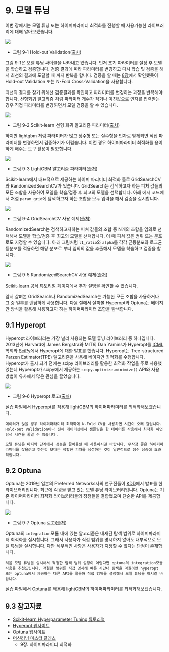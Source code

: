 # 9. 모델 튜닝

이번 장에서는 모델 튜닝 또는 하이퍼파라미터 최적화를 진행할 때 사용가능한 라이브러리에 대해 알아보겠습니다. 

![](https://github.com/kaggler-tv/dku-kaggle-class/blob/master/course-website/imgs/ch09-img01.jpg?raw=true)
- 그림 9-1 Hold-out Validation([출처](https://docs.google.com/presentation/d/1Yy3s4nbwJPiZwSa73WRpWGQkhgnnEwfffhwJUYs2Ozk/edit?usp=sharing))

그림 9-1은 모델 튜닝 싸이클을 나타내고 있습니다. 먼저 초기 파라미터를 설정 후 모델을 학습하고 검증합니다. 검증 결과에 따라 파라미터를 변경하고 다시 학습 및 검증을 해서 최선의 결과에 도달할 때 까지 반복을 합니다. 검증을 할 때는 [8장](08-cv-stacking.md)에서 확인했듯이 Hold-out Validation 또는 N-Fold Cross-Validation을 사용합니다. 

최선의 결과를 찾기 위해선 검증결과를 확인하고 파라미터를 변경하는 과정을 반복해야 합니다. 선형회귀 알고리즘 처럼 파라미터 개수가 적거나 이진값으로 인자를 입력받는 경우 직접 파라미터를 변경하면서 모델 검증을 할 수 있습니다. 

![](https://github.com/kaggler-tv/dku-kaggle-class/blob/master/course-website/imgs/ch09-img02.jpg?raw=true)
- 그림 9-2 Scikit-learn 선형 회귀 알고리즘 파라미터([출처](https://docs.google.com/presentation/d/1Yy3s4nbwJPiZwSa73WRpWGQkhgnnEwfffhwJUYs2Ozk/edit?usp=sharing))

하지만 lightgbm 처럼 파라미터가 많고 정수형 또는 실수형을 인자로 받게되면 직접 파라미터를 변경하면서 검증하기가 어렵습니다. 이런 경우 하이퍼파라미터 최적화를 용이하게 해주는 도구 활용이 필요합니다. 

![](https://github.com/kaggler-tv/dku-kaggle-class/blob/master/course-website/imgs/ch09-img03.jpg?raw=true)
- 그림 9-3 LightGBM 알고리즘 파라미터([출처](https://docs.google.com/presentation/d/1Yy3s4nbwJPiZwSa73WRpWGQkhgnnEwfffhwJUYs2Ozk/edit?usp=sharing))

Scikit-learn에서 대표적으로 제공하는 하이퍼 파리미터 최적화 툴로 GridSearchCV와 RandomizedSearchCV가 있습니다. GridSearch는 검색하고자 하는 피처 값들의 모든 조합을 사용하여 모델을 학습/겁증 후 최고의 모델을 선택합니다. 아래 에시 코드에서 처럼 `param_grid`에 탐색하고자 하는 조합을 모두 입력을 해서 검증을 실시합니다. 

![](https://github.com/kaggler-tv/dku-kaggle-class/blob/master/course-website/imgs/ch09-img04.jpg?raw=true)
- 그림 9-4 GridSearchCV 사용 예제([출처](https://docs.google.com/presentation/d/1Yy3s4nbwJPiZwSa73WRpWGQkhgnnEwfffhwJUYs2Ozk/edit?usp=sharing))

RandomizedSearch는 검색하고자하는 피쳐 값들의 조합 중 N개의 조합을 임의로 선택해서 모델을 학습/검증 후 최고의 모델을 선택합니다. 이 때 피쳐 값은 범위 또는 분포로도 지정할 수 있습니다. 아래 그림처럼 `l1_ratio`와 `alpha`를 각각 균등분포와 로그균등분포를 적용하면 해당 분포로 부터 임의의 값을 추출해서 모델을 학습하고 검증을 합니다. 

![](https://github.com/kaggler-tv/dku-kaggle-class/blob/master/course-website/imgs/ch09-img05.jpg?raw=true)
- 그림 9-5 RandomizedSearchCV 사용 예제([출처](https://docs.google.com/presentation/d/1Yy3s4nbwJPiZwSa73WRpWGQkhgnnEwfffhwJUYs2Ozk/edit?usp=sharing))

[Scikit-learn 공식 튜토리얼 페이지](https://scikit-learn.org/stable/modules/grid_search.html)에서 추가 설명을 확인할 수 있습니다. 

앞서 살펴본 GridSearch나 RandomizedSearch는 가능한 모든 조합을 사용하거나 그 중 일부를 랜덤하게 사용합니다. 다음 절에서 살펴볼 Hyperopt와 Optuna는 베이지안 방식을 활용해 사용하고자 하는 하이퍼파라미터 조합을 탐색합니다. 

## 9.1 Hyperopt

Hyperopt 라이브러리는 가장 널리 사용되는 모델 튜닝 라이브러리 중 하나입니다. 2013년에 Harvard에 James Bergstra와 MIT의 Dan Yamins가 Hyperopt를 [ICML](http://proceedings.mlr.press/v28/bergstra13.pdf)학회와 [SciPy](https://conference.scipy.org/proceedings/scipy2013/pdfs/bergstra_hyperopt.pdf)에서 Hyperopt에 대한 발표를 했습니다. Hyperopt는 Tree-structured Parzen Estimator(TPE) 알고리즘을 사용해 베이지안 최적화를 수행합니다. Hyperopt가 출시 되기 전에는 scipy 라이브러리를 활용한 최적화 작업을 주로 사용했었는데 Hyperopt가 scipy에서 제공하는 `scipy.optimize.minimize()` API와 사용 방법이 유사해서 많은 관심을 끌었습니다. 

![](https://github.com/kaggler-tv/dku-kaggle-class/blob/master/course-website/imgs/ch09-img06.jpg?raw=true)
- 그림 9-6 Hyperopt 로고([출처](https://docs.google.com/presentation/d/1Yy3s4nbwJPiZwSa73WRpWGQkhgnnEwfffhwJUYs2Ozk/edit?usp=sharing))

[실습 파일](09-lightgbm-hyperopt.ipynb)에서 Hyperopt를 적용해 lightGBM의 하이퍼파라미터를 최적화해보겠습니다. 

```{tip}
데이터가 많을 경우 하이퍼파라미터 최적화에 N-Fold CV를 사용하면 시간이 오래 걸립니다. Hold-out Validation이나 전체 데이터셋에서 샘플링을 한 데이터를 사용해서 최적화 하면 탐색 시간을 줄일 수 있습니다. 
```

```{tip}
모델 튜닝은 마지막 단계에서 성능을 끌어올릴 때 사용하시길 바랍니다. 무작정 좋은 하이퍼파라미터를 찾을려고 하는것 보다는 적합한 피쳐를 생성하는 것이 일반적으로 점수 상승에 효과적입니다. 
```

## 9.2 Optuna

Optuna는 2019년 일본의 Preferred Networks사의 연구진들이 [KDD](https://arxiv.org/pdf/1907.10902.pdf)에서 발표를 한 라이브러리입니다. 최근에 각광을 받고 있는 모델 튜닝 라이브러리입니다. Optuna는 기존 하이퍼파라미터 최적화 라이브러리들의 장점들을 결합했으며 단순한 API를 제공합니다. 

![](https://github.com/kaggler-tv/dku-kaggle-class/blob/master/course-website/imgs/ch09-img07.jpg?raw=true)
- 그림 9-7 Optuna 로고([출처](https://docs.google.com/presentation/d/1Yy3s4nbwJPiZwSa73WRpWGQkhgnnEwfffhwJUYs2Ozk/edit?usp=sharing))

Optuna의 `integration`모듈 내에 있는 알고리즘은 내재된 탐색 범위로 하이퍼파라미터 최적화를 실시합니다. 그래서 사용자가 직접 범위를 명시하지 않아도 내부적으로 모델 튜닝을 실시합니다. 다만 세부적인 사항은 사용자가 지정할 수 없다는 단점이 존재합니다. 

```{tip}
처음 모델 튜닝을 실시해서 적정한 탐색 범위 설정이 어렵다면 optuna의 integration모듈 사용을 추천드립니다. 적절한 범위를 직접 명시해 빠른 시간내 탐색을 마칠려면 hyperopt 또는 optuna에서 제공하는 다른 API를 활용해 직접 범위를 설정해서 모델 튜닝을 하시길 바랍니다. 
```

[실습 파일](09-lightgbm-optuna.ipynb)에서 Optuna를 적용해 lightGBM의 하이퍼파라미터를 최적화해보겠습니다. 

## 9.3 참고자료

- [Scikit-learn Hyperparameter Tuning 튜토리얼](https://scikit-learn.org/stable/modules/grid_search.html)
- [Hyperopt 웹사이트](http://hyperopt.github.io/hyperopt/)
- [Optuna 웹사이트](https://optuna.org/)
- [머신러닝 마스터 클래스](https://www.upaper.net/jeongyoonlee/1136706)
    - 9장. 하이퍼파라미터 최적화
